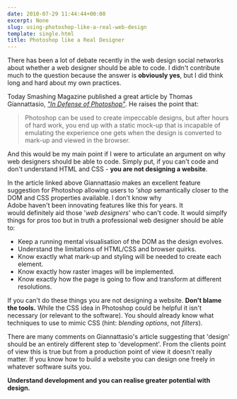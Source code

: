 ```yaml
---
date: 2010-07-29 11:44:44+00:00
excerpt: None
slug: using-photoshop-like-a-real-web-design
template: single.html
title: Photoshop like a Real Designer
---
```


There has been a lot of debate recently in the web design social networks about whether a web designer should be able to code. I didn't contribute much to the question because the answer is **obviously yes**, but I did think long and hard about my own practices.

Today Smashing Magazine published a great article by Thomas Giannattasio, [*"In Defense of Photoshop"*](http://www.smashingmagazine.com/2010/07/29/in-defense-of-photoshop/). He raises the point that:

> Photoshop can be used to create impeccable designs, but after hours of hard work, you end up with a static mock-up that is incapable of emulating the experience one gets when the design is converted to mark-up and viewed in the browser.

And this would be my main point if I were to articulate an argument on why web designers should be able to code. Simply put, if you can't code and don't understand HTML and CSS - **you are not designing a website**.

In the article linked above Giannattasio makes an excellent feature suggestion for Photoshop allowing users to *'shop* semantically closer to the DOM and CSS properties available. I don't know why Adobe haven't been innovating features like this for years. It would definitely aid those '*web designers*' who can't code. It would simplfy things for pros too but in truth a professional web designer should be able to:

* Keep a running mental visualisation of the DOM as the design evolves.
* Understand the limitations of HTML/CSS and browser quirks.
* Know exactly what mark-up and styling will be needed to create each element.
* Know exactly how raster images will be implemented.
* Know exactly how the page is going to flow and transform at different resolutions.

If you can't do these things you are not designing a website. **Don't blame the tools.** While the CSS idea in Photoshop could be helpful it isn't necessary (or relevant to the software). You should already know what techniques to use to mimic CSS (hint: *blending options*, not *filters*).

There are many comments on Giannattasio's article suggesting that 'design' should be an entirely different step to 'development'. From the clients point of view this is true but from a production point of view it doesn't really matter. If you know how to build a website you can design one freely in whatever software suits you.

**Understand development and you can realise greater potential with design.**
